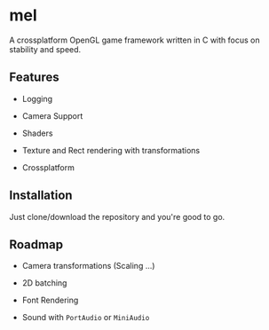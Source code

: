 
# mel

A crossplatform OpenGL game framework written in C with focus on stability and speed.

## Features

- Logging

- Camera Support

- Shaders

- Texture and Rect rendering with transformations

- Crossplatform


## Installation

Just clone/download the repository and you're good to go.

## Roadmap

- Camera transformations (Scaling ...) 

- 2D batching

- Font Rendering

- Sound with `PortAudio` or `MiniAudio`

